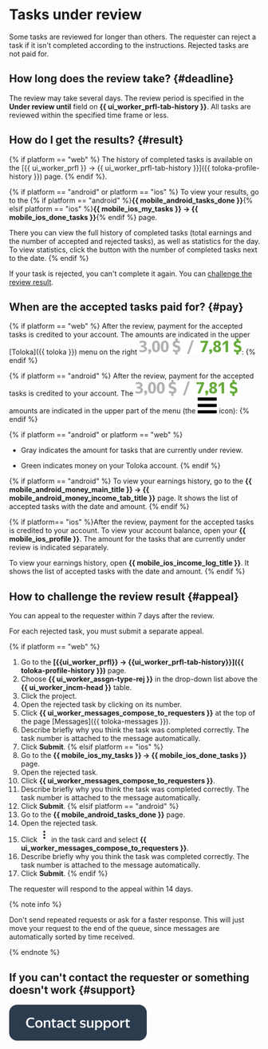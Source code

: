 # Tasks under review

Some tasks are reviewed for longer than others. The requester can reject a task if it isn't completed according to the instructions. Rejected tasks are not paid for.

## How long does the review take? {#deadline}

The review may take several days. The review period is specified in the **Under review until** field on **{{ ui_worker_prfl-tab-history }}**. All tasks are reviewed within the specified time frame or less.

## How do I get the results? {#result}

{% if platform == "web" %}
The history of completed tasks is available on the [{{ ui_worker_prfl }} → {{ ui_worker_prfl-tab-history }}]({{ toloka-profile-history }}) page.
{% endif %}.

{% if platform == "android" or platform == "ios" %}
To view your results, go to the {% if platform == "android" %}**{{ mobile_android_tasks_done }}**{% elsif platform == "ios" %}**{{ mobile_ios_my_tasks }} → {{ mobile_ios_done_tasks }}**{% endif %} page.

There you can view the full history of completed tasks (total earnings and the number of accepted and rejected tasks), as well as statistics for the day. To view statistics, click the button with the number of completed tasks next to the date.
{% endif %}

If your task is rejected, you can't complete it again. You can [challenge the review result](#appeal).

## When are the accepted tasks paid for? {#pay}

{% if platform == "web" %}
After the review, payment for the accepted tasks is credited to your account. The amounts are indicated in the upper [Toloka]({{ toloka }}) menu  on the right ![](assets/balance.svg):
{% endif %}

{% if platform == "android" %}
After the review, payment for the accepted tasks is credited to your account. The ![](assets/balance.svg) amounts are indicated in the upper part of the menu (the ![](assets/menu.svg) icon):
{% endif %}

{% if platform == "android" or platform == "web" %}
- Gray indicates the amount for tasks that are currently under review.

- Green indicates money on your Toloka account.
   {% endif %}

{% if platform == "android" %}
To view your earnings history, go to the **{{ mobile_android_money_main_title }} → {{ mobile_android_money_income_tab_title }}** page. It shows the list of accepted tasks with the date and amount.
{% endif %}

{% if platform== "ios" %}After the review, payment for the accepted tasks is credited to your account. To view your account balance, open your **{{ mobile_ios_profile }}**. The amount for the tasks that are currently under review is indicated separately.

To view your earnings history, open **{{ mobile_ios_income_log_title }}**. It shows the list of accepted tasks with the date and amount.
{% endif %}
## How to challenge the review result {#appeal}

You can appeal to the requester within 7 days after the review.

For each rejected task, you must submit a separate appeal.

{% if platform == "web" %}
1. Go to the **[{{ui_worker_prfl}} → {{ui_worker_prfl-tab-history}}]({{ toloka-profile-history }})** page.
1. Choose **{{ ui_worker_assgn-type-rej }}** in the drop-down list above the **{{ ui_worker_incm-head }}** table.
1. Click the project.
1. Open the rejected task by clicking on its number.
1. Click **{{ ui_worker_messages_compose_to_requesters }}** at the top of the page [Messages]({{ toloka-messages }}).
1. Describe briefly why you think the task was completed correctly. The task number is attached to the message automatically.
1. Click **Submit**.
   {% elsif platform == "ios" %}
1. Go to the **{{ mobile_ios_my_tasks }} → {{ mobile_ios_done_tasks }}** page.
1. Open the rejected task.
1. Click **{{ ui_worker_messages_compose_to_requesters }}**.
1. Describe briefly why you think the task was completed correctly. The task number is attached to the message automatically.
1. Click **Submit**.
   {% elsif platform == "android" %}
1. Go to the **{{ mobile_android_tasks_done }}** page.
1. Open the rejected task.
1. Click ![](assets/kebab-menu_1.jpg) in the task card and select **{{ ui_worker_messages_compose_to_requesters }}**.
1. Describe briefly why you think the task was completed correctly. The task number is attached to the message automatically.
1. Click **Submit**.
   {% endif %}

The requester will respond to the appeal within 14 days.

{% note info %}

Don't send repeated requests or ask for a faster response. This will just move your request to the end of the queue, since messages are automatically sorted by time received.

{% endnote %}


## If you can't contact the requester or something doesn't work {#support}

[![](assets/buttons/contact-support.svg)](troubleshooting/troubleshooting.md#not_working_properly)


